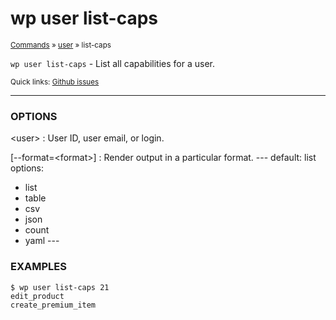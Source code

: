 # wp user list-caps

<small>[Commands](/commands/) &raquo; [user](/commands/user/) &raquo; list-caps</small>

`wp user list-caps` - List all capabilities for a user.

<small>Quick links: <a href="https://github.com/wp-cli/wp-cli/issues?q=is%3Aopen+label%3Acommand%3Auser-list-caps+sort%3Aupdated-desc">Github issues</a></small>

<hr />

### OPTIONS

&lt;user&gt;
: User ID, user email, or login.

[\--format=&lt;format&gt;]
: Render output in a particular format.
\---
default: list
options:
  - list
  - table
  - csv
  - json
  - count
  - yaml
\---

### EXAMPLES

    $ wp user list-caps 21
    edit_product
    create_premium_item



